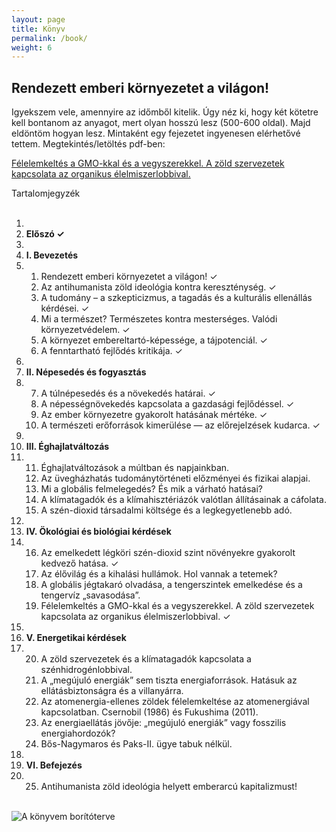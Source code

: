 ```yaml
---
layout: page
title: Könyv
permalink: /book/
weight: 6
---
```


<div class="center-align-div">
<h2>Rendezett emberi környezetet a világon!</h2>
</div>

Igyekszem vele, amennyire az időmből kitelik. Úgy néz ki, hogy két kötetre kell bontanom az anyagot, mert olyan hosszú lesz (500-600 oldal). Majd eldöntöm hogyan lesz. Mintaként egy fejezetet ingyenesen elérhetővé tettem. Megtekintés/letöltés pdf-ben:

<a href="https://www.docdroid.net/AfviHbV/gulacsiandras-kivonat-19-gmo-2017-07-19.pdf" target="_blank">Félelemkeltés a GMO-kkal és a vegyszerekkel. A zöld szervezetek kapcsolata az organikus élelmiszerlobbival.</a>
<br />

<div class="center-align-div">
<a id="toggle-book-contents" class="gomb-2">Tartalomjegyzék</a>
</div>

<br />

<div id="book-contents">
	<ol class="no-decoration">
		<li><br /></li>
			<li><strong>Előszó &#10003;</strong></li>
			<li><br /></li>
			<li><strong>I. Bevezetés</strong></li>
			<li>
				<ol>
					<li>Rendezett emberi környezetet a világon! &#10003;</li>
					<li>Az antihumanista zöld ideológia kontra kereszténység. &#10003;</li>
					<li>A tudomány – a szkepticizmus, a tagadás és a kulturális ellenállás kérdései. &#10003;</li>
					<li>Mi a természet? Természetes kontra mesterséges. Valódi környezetvédelem. &#10003;</li>
					<li>A környezet embereltartó-képessége, a tájpotenciál. &#10003;</li>
					<li>A fenntartható fejlődés kritikája. &#10003;</li>
				</ol>
			</li>
			<li><br /></li>
			<li><strong>II. Népesedés és fogyasztás</strong></li>
			<li>
				<ol start="7">
					<li>A túlnépesedés és a növekedés határai. &#10003;</li>
					<li>A népességnövekedés kapcsolata a gazdasági fejlődéssel. &#10003;</li>
					<li>Az ember környezetre gyakorolt hatásának mértéke. &#10003;</li>
					<li>A természeti erőforrások kimerülése — az előrejelzések kudarca. &#10003;</li>
				</ol>
			</li>
			<li><br /></li>
			<li><strong>III. Éghajlatváltozás</strong></li>
			<li>
				<ol start="11">
					<li>Éghajlatváltozások a múltban és napjainkban.</li>
					<li>Az üvegházhatás tudománytörténeti előzményei és fizikai alapjai.</li>
					<li>Mi a globális felmelegedés? És mik a várható hatásai?</li>
					<li>A klímatagadók és a klímahisztériázók valótlan állításainak a cáfolata.</li>
					<li>A szén-dioxid társadalmi költsége és a legkegyetlenebb adó.</li>
				</ol>
			</li>
			<li><br /></li>
			<li><strong>IV. Ökológiai és biológiai kérdések</strong></li>
			<li>
				<ol start="16">
					<li>Az emelkedett légköri szén-dioxid szint növényekre gyakorolt kedvező hatása. &#10003;</li>
					<li>Az élővilág és a kihalási hullámok. Hol vannak a tetemek?</li>
					<li>A globális jégtakaró olvadása, a tengerszintek emelkedése és a tengervíz „savasodása”.</li>
					<li>Félelemkeltés a GMO-kkal és a vegyszerekkel. A zöld szervezetek kapcsolata az organikus élelmiszerlobbival. &#10003;</li>
				</ol>
			</li>
			<li><br /></li>
			<li><strong>V. Energetikai kérdések</strong></li>
			<li>
				<ol start="20">
					<li>A zöld szervezetek és a klímatagadók kapcsolata a szénhidrogénlobbival.</li>
					<li>A „megújuló energiák” sem tiszta energiaforrások. Hatásuk az ellátásbiztonságra és a villanyárra.</li>
					<li>Az atomenergia-ellenes zöldek félelemkeltése az atomenergiával kapcsolatban. Csernobil (1986) és Fukushima (2011).</li>
					<li>Az energiaellátás jövője: „megújuló energiák” vagy fosszilis energiahordozók?</li>
					<li>Bős-Nagymaros és Paks-II. ügye tabuk nélkül.</li>
				</ol>
			</li>
			<li><br /></li>
			<li><strong>VI. Befejezés</strong></li>
			<li>
				<ol start="25">
					<li>Antihumanista zöld ideológia helyett emberarcú kapitalizmust!</li>
				</ol>
			</li>
	</ol>
</div>
<br />

<img class="image2" src="{{ site.url}}/assets/basic/boritoterv_2016.jpg" alt="A könyvem borítóterve"/>
